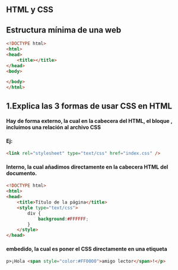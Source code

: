 ## HTML y CSS
## Estructura mínima de una web
```html
<!DOCTYPE html>
<html>
<head>
	<title></title>
</head>
<body>

</body>
</html>

```
## 1.Explica las 3 formas de usar CSS en HTML
#### Hay de forma externo, la cual en la cabecera del HTML, el bloque <head> </head>, incluimos una relación al archivo CSS
#### Ej:
```html
<link rel="stylesheet" type="text/css" href="index.css" />
```
#### Interno, la cual añadimos directamente en la cabecera HTML del documento.
```html
<!DOCTYPE html>
<html>
<head>
    <title>Título de la página</title>
    <style type="text/css">
        div {
            background:#FFFFFF;
        }
    </style>
</head>

```
#### embedido, la cual es poner el CSS directamente en una etiqueta
```html
p>¡Hola <span style="color:#FF0000">amigo lector</span>!</p>

```

